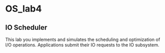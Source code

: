 # OS_lab4
## IO Scheduler

This lab you implements and simulates the scheduling and optimization of I/O operations. Applications submit their IO requests to the IO subsystem.
